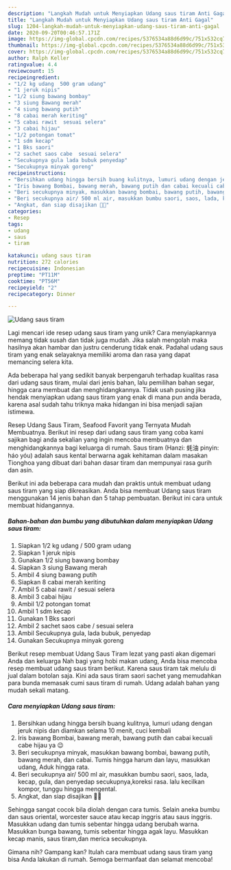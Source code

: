 ```yaml
---
description: "Langkah Mudah untuk Menyiapkan Udang saus tiram Anti Gagal"
title: "Langkah Mudah untuk Menyiapkan Udang saus tiram Anti Gagal"
slug: 1204-langkah-mudah-untuk-menyiapkan-udang-saus-tiram-anti-gagal
date: 2020-09-20T00:46:57.171Z
image: https://img-global.cpcdn.com/recipes/5376534a88d6d99c/751x532cq70/udang-saus-tiram-foto-resep-utama.jpg
thumbnail: https://img-global.cpcdn.com/recipes/5376534a88d6d99c/751x532cq70/udang-saus-tiram-foto-resep-utama.jpg
cover: https://img-global.cpcdn.com/recipes/5376534a88d6d99c/751x532cq70/udang-saus-tiram-foto-resep-utama.jpg
author: Ralph Keller
ratingvalue: 4.4
reviewcount: 15
recipeingredient:
- "1/2 kg udang  500 gram udang"
- "1 jeruk nipis"
- "1/2 siung bawang bombay"
- "3 siung Bawang merah"
- "4 siung bawang putih"
- "8 cabai merah keriting"
- "5 cabai rawit  sesuai selera"
- "3 cabai hijau"
- "1/2 potongan tomat"
- "1 sdm kecap"
- "1 Bks saori"
- "2 sachet saos cabe  sesuai selera"
- "Secukupnya gula lada bubuk penyedap"
- "Secukupnya minyak goreng"
recipeinstructions:
- "Bersihkan udang hingga bersih buang kulitnya, lumuri udang dengan jeruk nipis dan diamkan selama 10 menit, cuci kembali"
- "Iris bawang Bombai, bawang merah, bawang putih dan cabai kecuali cabe hijau ya 😉"
- "Beri secukupnya minyak, masukkan bawang bombai, bawang putih, bawang merah, dan cabai. Tumis hingga harum dan layu, masukkan udang, Aduk hingga rata."
- "Beri secukupnya air/ 500 ml air, masukkan bumbu saori, saos, lada, kecap, gula, dan penyedap secukupnya,koreksi rasa. lalu kecilkan kompor, tunggu hingga mengental."
- "Angkat, dan siap disajikan 🤤😜"
categories:
- Resep
tags:
- udang
- saus
- tiram

katakunci: udang saus tiram 
nutrition: 272 calories
recipecuisine: Indonesian
preptime: "PT11M"
cooktime: "PT56M"
recipeyield: "2"
recipecategory: Dinner

---
```



![Udang saus tiram](https://img-global.cpcdn.com/recipes/5376534a88d6d99c/751x532cq70/udang-saus-tiram-foto-resep-utama.jpg)

Lagi mencari ide resep udang saus tiram yang unik? Cara menyiapkannya memang tidak susah dan tidak juga mudah. Jika salah mengolah maka hasilnya akan hambar dan justru cenderung tidak enak. Padahal udang saus tiram yang enak selayaknya memiliki aroma dan rasa yang dapat memancing selera kita.

Ada beberapa hal yang sedikit banyak berpengaruh terhadap kualitas rasa dari udang saus tiram, mulai dari jenis bahan, lalu pemilihan bahan segar, hingga cara membuat dan menghidangkannya. Tidak usah pusing jika hendak menyiapkan udang saus tiram yang enak di mana pun anda berada, karena asal sudah tahu triknya maka hidangan ini bisa menjadi sajian istimewa.

Resep Udang Saus Tiram, Seafood Favorit yang Ternyata Mudah Membuatnya. Berikut ini resep dari udang saus tiram yang coba kami sajikan bagi anda sekalian yang ingin mencoba membuatnya dan menghidangkannya bagi keluarga di rumah. Saus tiram (Hanzi: 蚝油 pinyin: háo yóu) adalah saus kental berwarna agak kehitaman dalam masakan Tionghoa yang dibuat dari bahan dasar tiram dan mempunyai rasa gurih dan asin.


Berikut ini ada beberapa cara mudah dan praktis untuk membuat udang saus tiram yang siap dikreasikan. Anda bisa membuat Udang saus tiram menggunakan 14 jenis bahan dan 5 tahap pembuatan. Berikut ini cara untuk membuat hidangannya.

<!--inarticleads1-->

##### Bahan-bahan dan bumbu yang dibutuhkan dalam menyiapkan Udang saus tiram:

1. Siapkan 1/2 kg udang / 500 gram udang
1. Siapkan 1 jeruk nipis
1. Gunakan 1/2 siung bawang bombay
1. Siapkan 3 siung Bawang merah
1. Ambil 4 siung bawang putih
1. Siapkan 8 cabai merah keriting
1. Ambil 5 cabai rawit / sesuai selera
1. Ambil 3 cabai hijau
1. Ambil 1/2 potongan tomat
1. Ambil 1 sdm kecap
1. Gunakan 1 Bks saori
1. Ambil 2 sachet saos cabe / sesuai selera
1. Ambil Secukupnya gula, lada bubuk, penyedap
1. Gunakan Secukupnya minyak goreng


Berikut resep membuat Udang Saus Tiram lezat yang pasti akan digemari Anda dan keluarga Nah bagi yang hobi makan udang, Anda bisa mencoba resep membuat udang saus tiram berikut. Karena saus tiram tak melulu di jual dalam botolan saja. Kini ada saus tiram saori sachet yang memudahkan para bunda memasak cumi saus tiram di rumah. Udang adalah bahan yang mudah sekali matang. 

<!--inarticleads2-->

##### Cara menyiapkan Udang saus tiram:

1. Bersihkan udang hingga bersih buang kulitnya, lumuri udang dengan jeruk nipis dan diamkan selama 10 menit, cuci kembali
1. Iris bawang Bombai, bawang merah, bawang putih dan cabai kecuali cabe hijau ya 😉
1. Beri secukupnya minyak, masukkan bawang bombai, bawang putih, bawang merah, dan cabai. Tumis hingga harum dan layu, masukkan udang, Aduk hingga rata.
1. Beri secukupnya air/ 500 ml air, masukkan bumbu saori, saos, lada, kecap, gula, dan penyedap secukupnya,koreksi rasa. lalu kecilkan kompor, tunggu hingga mengental.
1. Angkat, dan siap disajikan 🤤😜


Sehingga sangat cocok bila diolah dengan cara tumis. Selain aneka bumbu dan saus oriental, worcester sauce atau kecap inggris atau saus inggris. Masukkan udang dan tumis sebentar hingga udang berubah warna. Masukkan bunga bawang, tumis sebentar hingga agak layu. Masukkan kecap manis, saus tiram,dan merica secukupnya. 

Gimana nih? Gampang kan? Itulah cara membuat udang saus tiram yang bisa Anda lakukan di rumah. Semoga bermanfaat dan selamat mencoba!
